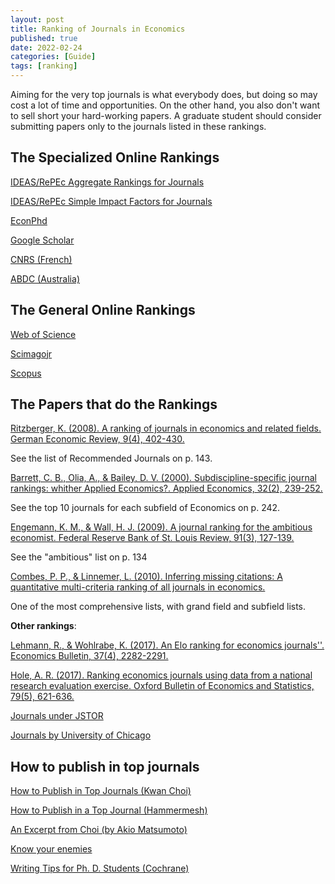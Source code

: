 ```yaml
---
layout: post
title: Ranking of Journals in Economics
published: true
date: 2022-02-24
categories: [Guide]
tags: [ranking]
---
```


Aiming for the very top journals is what everybody does, but doing so may cost a lot of time and opportunities. On the other hand, you also don't want to sell short your hard-working papers. A graduate student should consider submitting papers only to the journals listed in these rankings.

## The Specialized Online Rankings

[IDEAS/RePEc Aggregate Rankings for Journals](https://ideas.repec.org/top/top.journals.all.html)

[IDEAS/RePEc Simple Impact Factors for Journals](https://ideas.repec.org/top/old/0702/top.journals.simple.html)

[EconPhd](http://econphd.econwiki.com/journals/jmacro.htm)

[Google Scholar](https://scholar.google.co.jp/citations?view_op=top_venues&hl=en&vq=bus_economics)

[CNRS (French)](https://www.gate.cnrs.fr/spip.php?rubrique31&lang=en)

[ABDC (Australia)](https://abdc.edu.au/abdc-journal-quality-list/)

## The General Online Rankings

[Web of Science](https://jcr.clarivate.com/jcr/browse-journals)

[Scimagojr](https://www.scimagojr.com/journalrank.php?category=2002&area=2000)

[Scopus](https://www.scopus.com/sources.uri)

## The Papers that do the Rankings

[Ritzberger, K. (2008). A ranking of journals in economics and related fields. German Economic Review, 9(4), 402-430.](http://www.ritsumei.ac.jp/~y-gokan/Ranking.pdf)

See the list of Recommended Journals on p. 143. 

[Barrett, C. B., Olia, A., & Bailey, D. V. (2000). Subdiscipline-specific journal rankings: whither Applied Economics?. Applied Economics, 32(2), 239-252.](https://www.tandfonline.com/doi/pdf/10.1080/000368400322921?needAccess=true)

See the top 10 journals for each subfield of Economics on p. 242.

[Engemann, K. M., & Wall, H. J. (2009). A journal ranking for the ambitious economist. Federal Reserve Bank of St. Louis Review, 91(3), 127-139.](https://files.stlouisfed.org/files/htdocs/publications/review/09/05/Engemann.pdf)

See the "ambitious" list on p. 134

[Combes, P. P., & Linnemer, L. (2010). Inferring missing citations: A quantitative multi-criteria ranking of all journals in economics.](https://halshs.archives-ouvertes.fr/halshs-00520325/document)

One of the most comprehensive lists, with grand field and subfield lists.

**Other rankings**:

[Lehmann, R., & Wohlrabe, K. (2017). An Elo ranking for economics journals''. Economics Bulletin, 37(4), 2282-2291.](http://www.accessecon.com/Pubs/EB/2017/Volume37/EB-17-V37-I4-P204.pdf)

[Hole, A. R. (2017). Ranking economics journals using data from a national research evaluation exercise. Oxford Bulletin of Economics and Statistics, 79(5), 621-636.](https://onlinelibrary.wiley.com/doi/full/10.1111/obes.12185)

[Journals under JSTOR](https://www.jstor.org/subject/economics)

[Journals by University of Chicago](https://www.journals.uchicago.edu/action/showPublications?category=10.1555%2Fcategory.40000122)


## How to publish in top journals

[How to Publish in Top Journals (Kwan Choi)](http://www3.nccu.edu.tw/~jthuang/publish.pdf)

[How to Publish in a Top Journal (Hammermesh)](http://www.principlesofeconometrics.com/poe5/writing/hammermesh.pdf)

[An Excerpt from Choi (by Akio Matsumoto)](https://www2.chuo-u.ac.jp/daigakuin/cplus/keijiban/reseachworkshop/HowToPublish.pdf)

[Know your enemies](https://davidcard.berkeley.edu/papers/JEL-9-Facts.pdf)

[Writing Tips for Ph. D. Students (Cochrane)](https://static1.squarespace.com/static/5e6033a4ea02d801f37e15bb/t/5eda74919c44fa5f87452697/1591374993570/phd_paper_writing.pdf)
